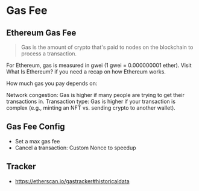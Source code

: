 # Gas Fee

## Ethereum Gas Fee

> Gas is the amount of crypto that's paid to nodes on the blockchain to process a transaction. 

For Ethereum, gas is measured in gwei (1 gwei = 0.000000001 ether). Visit What Is Ethereum? if you need a recap on how Ethereum works.

How much gas you pay depends on:

Network congestion: Gas is higher if many people are trying to get their transactions in.
Transaction type: Gas is higher if your transaction is complex (e.g., minting an NFT vs. sending crypto to another wallet).

## Gas Fee Config

- Set a max gas fee
- Cancel a transaction: Custom Nonce to speedup


## Tracker

- https://etherscan.io/gastracker#historicaldata
